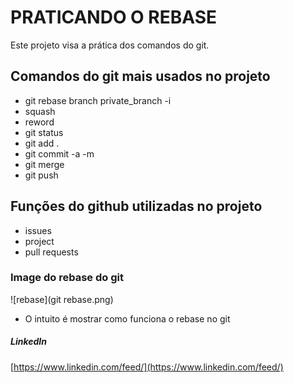 # PRATICANDO O REBASE

  Este projeto visa a prática dos comandos do git.

## Comandos do git mais usados no projeto

* git rebase branch private_branch -i
* squash
* reword
* git status 
* git add .
* git commit -a -m 
* git merge
* git push

## Funções do github utilizadas no projeto

* issues
* project
* pull requests

### Image do rebase do git 

![rebase](git rebase.png)

* O intuito é mostrar como funciona o rebase no git 

##### LinkedIn

[https://www.linkedin.com/feed/](https://www.linkedin.com/feed/)